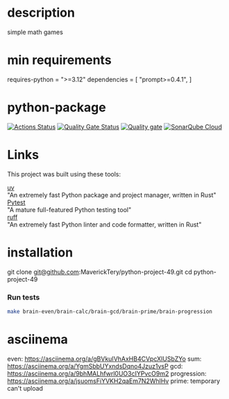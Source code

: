 # description

simple math games

# min requirements

requires-python = ">=3.12"
dependencies = [
    "prompt>=0.4.1",
]
# python-package

[![Actions Status](https://github.com/MaverickTery/python-project-49/actions/workflows/hexlet-check.yml/badge.svg)](https://github.com/MaverickTery/python-project-49/actions)
[![Quality Gate Status](https://sonarcloud.io/api/project_badges/measure?project=MaverickTery_python-project-49&metric=alert_status)](https://sonarcloud.io/summary/new_code?id=MaverickTery_python-project-49)
[![Quality gate](https://sonarcloud.io/api/project_badges/quality_gate?project=MaverickTery_python-project-49)](https://sonarcloud.io/summary/new_code?id=MaverickTery_python-project-49)
[![SonarQube Cloud](https://sonarcloud.io/images/project_badges/sonarcloud-light.svg)](https://sonarcloud.io/summary/new_code?id=MaverickTery_python-project-49)

# Links

This project was built using these tools:

[uv](https://docs.astral.sh/uv/)                                        
"An extremely fast Python package and project manager, written in Rust" 
[Pytest](https://pytest.org)                                          
"A mature full-featured Python testing tool"           
[ruff](https://docs.astral.sh/ruff/)                                 
"An extremely fast Python linter and code formatter, written in Rust" 

# installation

git clone git@github.com:MaverickTery/python-project-49.git
cd python-project-49

### Run tests

```bash
make brain-even/brain-calc/brain-gcd/brain-prime/brain-progression
```

# asciinema
even: https://asciinema.org/a/gBVkuIVhAxHB4CVpcXlUSbZYo
sum:  https://asciinema.org/a/YgmSbbUYxndsDqno4Jzuz1vsP
gcd:  https://asciinema.org/a/9bhMALhfwrl0UO3cIYPvcO9m2
progression:  https://asciinema.org/a/jsuomsFiYVKH2qaEm7N2WhlHv
prime: temporary can't upload 
